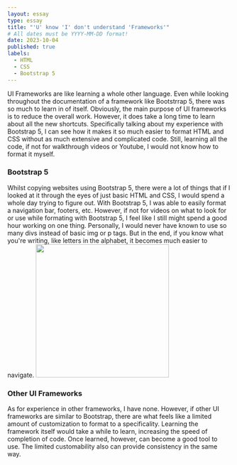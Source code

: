 ```yaml
---
layout: essay
type: essay
title: "'U' know 'I' don't understand 'Frameworks'"
# All dates must be YYYY-MM-DD format!
date: 2023-10-04
published: true
labels:
  - HTML
  - CSS
  - Bootstrap 5
---
```


UI Frameworks are like learning a whole other language. Even while looking throughout the documentation of a framework like Bootstrrap 5, there was so much to learn in of itself. Obviously, the main purpose of UI frameworks is to reduce the overall work. However, it does take a long time to learn about all the new shortcuts. Specifically talking about my experience with Bootstrap 5, I can see how it makes it so much easier to format HTML and CSS without as much extensive and complicated code. Still, learning all the code, if not for walkthrough videos or Youtube, I would not know how to format it myself.
<h3>Bootstrap 5</h3>
Whilst copying websites using Bootstrap 5, there were a lot of things that if I looked at it through the eyes of just basic HTML and CSS, I would spend a whole day trying to figure out. With Bootstrap 5, I was able to easily format a navigation bar, footers, etc. However, if not for videos on what to look for or use while formating with Bootstrap 5, I feel like I still might spend a good hour working on one thing. Personally, I would never have known to use so many divs instead of basic img or p tags. But in the end, if you know what you're writing, like letters in the alphabet, it becomes much easier to navigate.
<img src="https://github.com/johnnyC808/johnnyC808.github.io/blob/5ee4874da0b97ea6812398cecfb1f83ae9de94aa/img/ExampleBootstrap.png" width="300px">
<h3>Other UI Frameworks</h3>
As for experience in other frameworks, I have none. However, if other UI frameworks are similar to Bootstrap, there are what feels like a limited amount of customization to format to a specificality. Learning the framework itself would take a while to learn, increasing the speed of completion of code. Once learned, however, can become a good tool to use. The limited customability also can provide consistency in the same way. 
